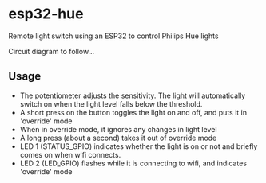 # esp32-hue
Remote light switch using an ESP32 to control Philips Hue lights

Circuit diagram to follow...

## Usage

- The potentiometer adjusts the sensitivity. The light will automatically switch on when the light level falls below the threshold. 
- A short press on the button toggles the light on and off, and puts it in 'override' mode
- When in override mode, it ignores any changes in light level
- A long press (about a second) takes it out of override mode
- LED 1 (STATUS_GPIO) indicates whether the light is on or not and briefly comes on when wifi connects.
- LED 2 (LED_GPIO) flashes while it is connecting to wifi, and indicates 'override' mode

